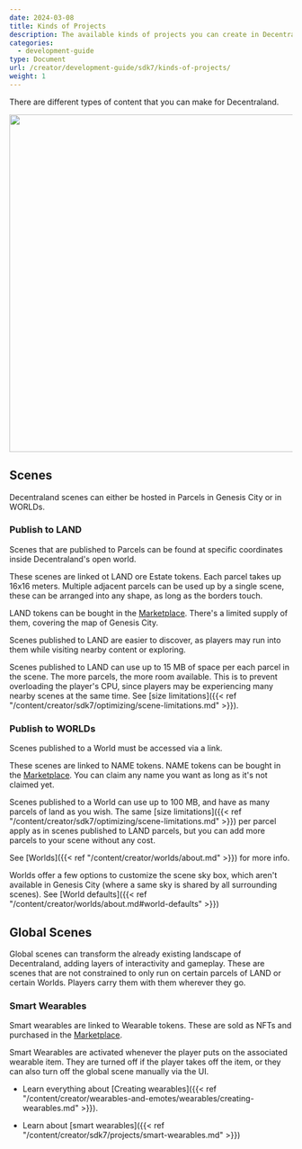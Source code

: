 ```yaml
---
date: 2024-03-08
title: Kinds of Projects
description: The available kinds of projects you can create in Decentraland.
categories:
  - development-guide
type: Document
url: /creator/development-guide/sdk7/kinds-of-projects/
weight: 1
---
```


There are different types of content that you can make for Decentraland.

<img src="/images/content-types.png" width="600" />

## Scenes

Decentraland scenes can either be hosted in Parcels in Genesis City or in WORLDs.

### Publish to LAND

Scenes that are published to Parcels can be found at specific coordinates inside Decentraland's open world.

These scenes are linked ot LAND ore Estate tokens. Each parcel takes up 16x16 meters. Multiple adjacent parcels can be used up by a single scene, these can be arranged into any shape, as long as the borders touch.

LAND tokens can be bought in the [Marketplace](https://decentraland.org/marketplace/lands). There's a limited supply of them, covering the map of Genesis City.

Scenes published to LAND are easier to discover, as players may run into them while visiting nearby content or exploring.

Scenes published to LAND can use up to 15 MB of space per each parcel in the scene. The more parcels, the more room available. This is to prevent overloading the player's CPU, since players may be experiencing many nearby scenes at the same time. See [size limitations]({{< ref "/content/creator/sdk7/optimizing/scene-limitations.md" >}}).

### Publish to WORLDs

Scenes published to a World must be accessed via a link.

These scenes are linked to NAME tokens. NAME tokens can be bought in the [Marketplace](https://decentraland.org/marketplace/names/claim). You can claim any name you want as long as it's not claimed yet.

Scenes published to a World can use up to 100 MB, and have as many parcels of land as you wish. The same [size limitations]({{< ref "/content/creator/sdk7/optimizing/scene-limitations.md" >}}) per parcel apply as in scenes published to LAND parcels, but you can add more parcels to your scene without any cost.

See [Worlds]({{< ref "/content/creator/worlds/about.md" >}}) for more info.

Worlds offer a few options to customize the scene sky box, which aren't available in Genesis City (where a same sky is shared by all surrounding scenes). See [World defaults]({{< ref "/content/creator/worlds/about.md#world-defaults" >}})

## Global Scenes

Global scenes can transform the already existing landscape of Decentraland, adding layers of interactivity and gameplay. These are scenes that are not constrained to only run on certain parcels of LAND or certain Worlds. Players carry them with them wherever they go.
<!-- 
### Portable Experiences

A portable experience is linked to a NAME token. NAME tokens can be bought in the [Marketplace](https://decentraland.org/marketplace/names/claim). You can claim any name you want as long as it's not claimed yet.

{{< hint warning >}}
**📔 Note**: If a NAME token is assigned to a World, it can't also be used for a Portable Experience. Prior content will be overwritten.
{{< /hint >}}

Portable experiences can be activated as part of the interactive code of a scene (either in LAND or a World).

Players are prompted asking if they want to run this portable experience, and if they do they'll carry it with them wherever they go for the rest of their session. [Learn more]({{< ref "/content/creator/sdk7/projects/portable-experiences.md" >}}). -->

### Smart Wearables

Smart wearables are linked to Wearable tokens. These are sold as NFTs and purchased in the [Marketplace](https://decentraland.org/marketplace/browse?section=wearables&vendor=decentraland&page=1&sortBy=newest&status=on_sale).

Smart Wearables are activated whenever the player puts on the associated wearable item. They are turned off if the player takes off the item, or they can also turn off the global scene manually via the UI.

- Learn everything about [Creating wearables]({{< ref "/content/creator/wearables-and-emotes/wearables/creating-wearables.md" >}}).

- Learn about [smart wearables]({{< ref "/content/creator/sdk7/projects/smart-wearables.md" >}})
